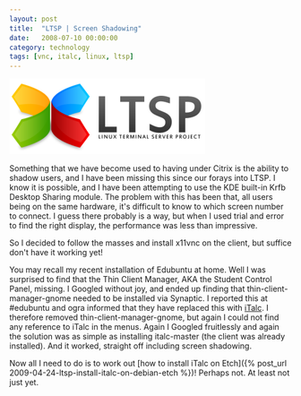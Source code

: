 ```yaml
---
layout: post
title:  "LTSP | Screen Shadowing"
date:   2008-07-10 00:00:00
category: technology
tags: [vnc, italc, linux, ltsp]
---
```


<img src="/assets/ltsp_logo.png" class="image-right" alt="LTSP">

Something that we have become used to having under Citrix is the ability to shadow users, and I have been missing this since our forays into LTSP.  I know it is possible, and I have been attempting to use the KDE built-in Krfb Desktop Sharing module.  The problem with this has been that, all users being on the same hardware, it's difficult to know to which screen number to connect.  I guess there probably is a way, but when I used trial and error to find the right display, the performance was less than impressive.

<!--more-->

So I decided to follow the masses and install x11vnc on the client, but suffice don't have it working yet!

You may recall my recent installation of Edubuntu at home.  Well I was surprised to find that the Thin Client Manager, AKA the Student Control Panel, missing.  I Googled without joy, and ended up finding that thin-client-manager-gnome needed to be installed via Synaptic.  I reported this at #edubuntu and ogra informed that they have replaced this with [iTalc](http://italc.sourceforge.net/).  I therefore removed thin-client-manager-gnome, but again I could not find any reference to iTalc in the menus.  Again I Googled fruitlessly and again the solution was as simple as installing italc-master (the client was already installed).  And it worked, straight off including screen shadowing.

Now all I need to do is to work out [how to install iTalc on Etch]({% post_url 2009-04-24-ltsp-install-italc-on-debian-etch %})!  Perhaps not.  At least not just yet.





